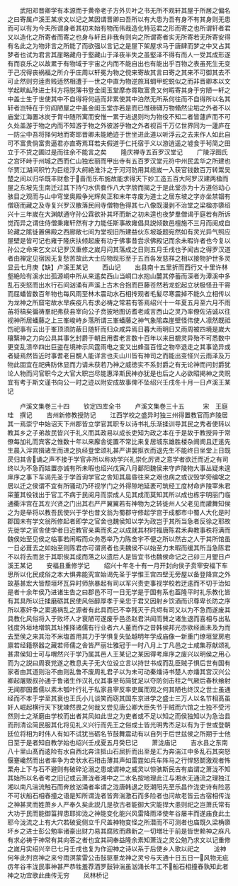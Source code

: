 <!-- { "loadSidebar": true } -->
　　武阳邓晋卿学有本源而于黄帝老子方外贝叶之书无所不观轩其屋于所居之偏名之曰寄属卢溪王某求文以记之某因谓晋卿曰吾所以有大患为吾有身不有其身则无患而可以有为今夫所谓身者其初未始有物而伟哉造化特范君之形而寄之也所谓轩者君又以造化之所寄者而寄之也身与轩且非我有则向之所谓寄者实无所寄若无所寄安得有名此之为物非言之所能了而欲强以言记之是屋下架屋求马于唐肆而梦之中又占其梦者也试为君言其崖略藏舟于壑藏山于泽夜半失之虽壑泽不得有而人一受其成形遂有而哀乐之以故累于有物域于宇宙之内而不能自出也有能出乎百物之表虽死生无变于己况得丧祸福之所介乎庄周以轩冕为物之傥来寄故其言曰寄之其来不可御其去不可止然则穷逹贵贱适然相遭于一世之中直为物逆旅耳蜩甲蛇蜕似之而非晋卿本以文学起畎畆陟进士科方将脱簿书登金闺玉堂摩赤霄取富贵又何暇寄其身于穷陋一轩之中盖士生于世使其中不自得将何适而非累使其中泊然无所系何往而不自得所以名其轩者岂特在于穷阎陋屋之中虽金闺玉堂亦若是而已惟磅礴万物翛然尘垢之外者不以庙堂江海置冰炭于胷中随所寓而安惟一累于进退则均为物役不知二者皆蘧庐而不可久处盖游于物之内而不知游于物之外彼游乎物之外者视百千万亿世界同为一蘧庐在一防尘中吾将择何地而寄耶晋卿未能絶迹于世坐进此道以听浮云之去来作人如此自可不富贵倘富贵逼君亦直寄焉耳若夫假道于仁托宿于义以游逍遥之墟食于茍简之田立于不贷之圃过是而往余不能言之矣
　　隆庆禅寺五百罗汉堂记
　　广陵浮图氏之宫环峙于州城之西而仁山独宏丽而甲出寺有五百罗汉堂元符中州民孟华之所建也华贾江湖间积竹为巨缆浮大舸絶淮汴之于河河防用其缆嵗一入获官钱数百万转鬻吴楚之间以归华既丰财愈于啬而乐布施故能求得天下妙工造五百大阿罗汉建两楹而屋之东坡先生南迁过其下持勺水供飬作八大字牓而揭之于是此堂亦为十方道俗动心骇目之观而与山中穹堂奥殿争光辉矣正和末年寺废为道士之居东坡之字亦坐禁锢有僧窃而藏之及寺复兴罗汉散落民间寺僧物色得其七八像既漫剥不治堂之梁楹亦隳绍兴十三年嵗在大渊献通守孙公霖欲补其坏而新之初未遑也夜梦羣僧谒于庭若有所诉觉而异之谓住侍僧秉雍轩然有才力能任斯事故雍倡具説倾数邑檀施不三月而阅成自轮藏之隂徙置佛殿之西廊敞七间为堂视旧所建益伙东坡璇题宛然如有灵光异气照应屋壁是皆可记也雍于隆庆扶倾起废有功于佛事昔尝求佛殿记而余未暇许者也今复以孙公之命来乞文以记罗汉重修之嵗月问其落成之日则五月壬戌也予闻古之得罗汉道者由禅定见宿因无复愁苦故此大士应物现形至于五百各发慈祥之相以接物护世多灵显云七月庚【缺】卢溪王某记
　　西山记
　　出县南十五里折而西行又十里许林壑絶险有溪水出孤源峒中所从来逺矣西山当峒口水抱山麓其停蓄而深者为潭溪中多乱石突怒而出水行石间汹涌有声溪上古木合抱而巨藤苍然若龙蛇起立状极怪丑干霄而屈蟠皆数百年物也每风雨至林木震动水石相抟观者毛髪尽寒震掉不能久立相传以为龙神之所窟宅故水旱疾疫凡有求必祷之常若有答焉绍兴十一年夏五月至六月不雨苖将槁矣徧祷羣祀弗获县宰向公子贲披地图访耆老咸言西山之灵乃率僚佐洁诚以往视神所居蟠藤之上三峯峻峙乡落所谓三峯蟠藤之神气象隂森崖壁怪伟使人凛然既祗饬祀事有云出于峯顶须防蔽日随轩而归众咸异焉日暮大雨明日又雨周被四境是嵗大穰繄神之力向公具其事乞封爵于朝且用耆老言数十百年以来目覩灵异殆不可悉数中更变乱溃卒四出巨盗在境神示风霆雨电之变又出蜂虿百怪之物卒退走之其事诡异或者疑焉然皆近时事耆老目覩人能详言也夫山川皆有神司之而能出变怪兴云雨泽及万物此固宜在祀典防休显而力请未获若乃神之威徳实不系封爵之有无论神而问封爵犹论人物而问官职今之大官大职岂尽能惠泽斯民神亦犹是也后之人必欲昭掲神之灵贶宜有考于斯文谨书向公一时之迹以附安成故事俾不坠绍兴壬戌冬十月一日卢溪王某记








　　卢溪文集巻三十四
　　钦定四库全书
　　卢溪文集巻三十五　　　宋　王庭珪　撰记
　　吉州新修教授防记
　　江西学校之盛异时独三州得置教官而庐陵居其一焉崇宁中始诏天下州郡皆立学官其职专以诗书礼乐渐揉训导其民之秀者使转以教其乡之子弟故民皆兴于礼义而其政易以成长吏知为政之本在于是故于教授异于常僚每加礼而宾客之惟数十年以来廨舎徙置不常比来复居城东雄胜楼杂阛阓且迂逺先生晨入泮宫揖诸生而进之执经登堂颂礼甚严讲罢抠衣而退先生不能终日坐堂上日既昃归其舎诵之声不接于学官非所以称劝学兴礼崇化厉贤之意学者欲迁而近之有司终以为不急而姑置亦诚有所未暇也绍兴戊寅八月鄱阳魏侯来守庐陵物大事丛疑未遑庠序之事下车谒先圣于学首询学官之舎知其晨昏往来之艰也病之或议毁学旁编氓之居以迁之侯谓不宜有所骚动乃环视学门之外得隙地延袤可筑经工度材命庐陵宰朱君寀董其役钱出于官工不病于民阅月而崇成人见其成而莫知其所以成也栋宇明丽门临通衢泮宫在其左兴贤之门出其右严严翼翼若有神物为之转徙州人父老见而讙舞知侯之为是举将以教吾民使兴于学也昔文翁为蜀郡守修起学宫于成都市中蜀人大化是时郡国未有学文翁所修起者即学之官舍也魏侯知以学为政岂于其所当急者反徐之耶故先徙学之官舎使学者日近教官亲熏而炙之以成就其材时福唐陈君禾典教事秩将满而魏侯始至见侯之临事若闲暇而众务悉举乃力陈舍宇不便之所以然古之人于其所馆虽一日必葺去之如始至则陈君亦可谓贤者也夫魏侯不以始至力未暇而缓其所当急陈君不以将去而怠于其职俟其成而落之以遗后人是皆宜书也魏侯命记之己卯三月朢日卢溪王某记
　　安福县重修学记
　　绍兴十年冬十有一月开封向侯子贲宰安福下车思所以化民成俗之本大惧弗能究宣始谒先圣于学惟王宫四壁无旁屋以备登降宫之外故基甚宏大皆颓垣坏瓦异时师旅暴起有司以军兴责吏事视学校若迂逺而不切于治如是者十余年侯乃进诸生告之曰郡邑不可一日无学是于国有系也葢隆平时礼乐教化皆有其具所以迁揉磨砺其民使风俗醇厚孝于亲忠于君又因射乡饮酒而识尊卑长防之序所以塞奸争之窦遏祸乱之源者有此具而已不幸残灭于兵烬有司又以为不急而遂废其具教化风俗将入于败坏人才衰陋可遂废乎邑丞赵君洪闻而賛之诸生退而喜相与出私钱度外垣地増筑其址推择诸儒有行业者六人董而作之昔韩侯邦光亦欲经画未及为而去至侯之来其治不米塩首用其力于学惧复失坠越明年学成庙像一新重门缭垣堂房庖廪若经籍祭器之藏若师儒之舎皆严丽壮雅冠于一时八月上丁凡邑之士咸集荐献颂礼甚肃侯知士可与喟然兴于学乃属其邑人王某记之某因得考庠序之废兴以明侯之用心而为之説曰周衰党遂之教息夫子无大位设立言以持世书成而乱臣贼子惧后世有国有家者由其道则治不由则乱鲁不废周礼君子以为未可动秦燔诗书楚人亦燔其宫汉兴公卿起屠贩叔孙通于鲁诸生作汉礼仪其事至茍简犹足以夺防剑击柱之气厥后春秋飨射无闻郡国耆儒以素木瓠叶行礼于私家县宰反率吏属而观之何其陋也终汉之世士虽通经而不本于学至其衰也王氏小儿谈笑而窃其国东京进学之盛士三万人以名节相髙虽奸人崛起横行天下犹竦然畏之何哉又尝见唐公卿大臣失节于贼而六馆之士独不受污然则士之渐磨由学校而出者其风如此世之为吏者或不足以知之而侯独知以为急治县而刑清讼简民服其化将见礼义兴行而先王之俗成士皆光明秀杰足以有为于世或登朝廷位将相为时伟人有如不试犹当砺名节鼓舞震动有以自列于后世兹侯之所期于士他日至于是者知自教学始也绍兴壬戌夏五月癸巳记
　　萧泷庙记
　　吉水县之东南八十里山髙而逺险有水自西北奔注抵山石屈折而出至是汇为奔湍江中多乱石其突怒偃蹇巉然而出者率争为竒状水石相击薄其声如雷霆如兵车阵马之行悍怒鬬激观者怖栗舟上下与石不避则有破碎沦溺之患或谓神之威灵以惊骇斯民古有庙谓之萧泷不知其始所以名者考之旧记或云萧泷者湘中之二水名按地理此江与湘水无通流之理独江湘以南凡湍流触石而奔放汹涌者率谓之泷唐韩退之贬潮阳先至乐昌作泷吏诗有险恶不可状船石相舂撞之语是知所谓泷者皆奔湍激石而多险者也问故老皆云古宿相传泷之神甚灵而姓萧乡人严奉久矣此説几是欤古者能御大灾能捍大患则祀之岂萧氏常有大功于民而能御菑捍患耶抑泷之神能变化能兴风雷降雨泽使年谷屡丰而遂庙食此土耶今泷流之上有大穴若破瓮侧立千尺盖神物变怪之所潜而不可测者也庙既久梁桷隳坏乡之进士彭公勉率诸豪出财力易其腐败而鼎新之一切増壮于前是皆世赖神之庥凡有求必祷于神常有其向答之者也宜其祠奉益隆余素知萧泷之灵公勉乃求文以记重修之嵗月实绍兴辛巳七月壬戌也复为作迎神之诗以系于后使乡人歌以祀之
　　泷神何年此列宫神之来兮雨溟蒙雷公击鼔驱羣龙神之灵兮与天通十日五日一风物无疵疠年谷丰泷民事神甚严恭牲羞荐酒罗鼔钟湍虽汹涌长年工不船石相撞舂孰知此者神之功宜歌此曲传无穷
　　凤林桥记
